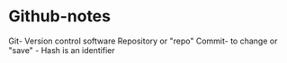# Github-notes
Git- Version control software 
Repository or "repo"
Commit- to change or "save" - Hash is an identifier
